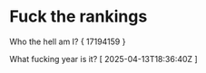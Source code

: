 # Fuck the rankings

Who the hell am I?
{ 17194159 }

What fucking year is it?
[ 2025-04-13T18:36:40Z ]
